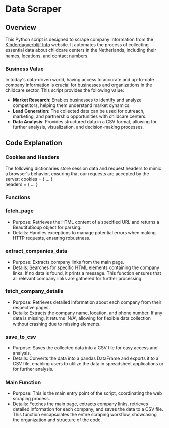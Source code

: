 # Data Scraper

## Overview

This Python script is designed to scrape company information from the [Kinderdagverblijf Info](https://www.kinderdagverblijf-info.nl/) website. It automates the process of collecting essential data about childcare centers in the Netherlands, including their names, locations, and contact numbers.

### Business Value

In today's data-driven world, having access to accurate and up-to-date company information is crucial for businesses and organizations in the childcare sector. This script provides the following value:

- **Market Research**: Enables businesses to identify and analyze competitors, helping them understand market dynamics.
- **Lead Generation**: The collected data can be used for outreach, marketing, and partnership opportunities with childcare centers.
- **Data Analysis**: Provides structured data in a CSV format, allowing for further analysis, visualization, and decision-making processes.

## Code Explanation

### Cookies and Headers

The following dictionaries store session data and request headers to mimic a browser's behavior, ensuring that our requests are accepted by the server:
cookies = { ... } <br>
headers = { ... }

### Functions
### fetch_page
- Purpose: Retrieves the HTML content of a specified URL and returns a BeautifulSoup object for parsing.
- Details: Handles exceptions to manage potential errors when making HTTP requests, ensuring robustness.
  
### extract_companies_data
- Purpose: Extracts company links from the main page.
- Details: Searches for specific HTML elements containing the company links. If no data is found, it prints a message. This function ensures that all relevant company links are gathered for further processing.

### fetch_company_details
- Purpose: Retrieves detailed information about each company from their respective pages.
- Details: Extracts the company name, location, and phone number. If any data is missing, it returns 'N/A', allowing for flexible data collection without crashing due to missing elements.

### save_to_csv
- Purpose: Saves the collected data into a CSV file for easy access and analysis.
- Details: Converts the data into a pandas DataFrame and exports it to a CSV file, enabling users to utilize the data in spreadsheet applications or for further analysis.

### Main Function
- Purpose: This is the main entry point of the script, coordinating the web scraping process.
- Details: Fetches the main page, extracts company links, retrieves detailed information for each company, and saves the data to a CSV file. This function encapsulates the entire scraping workflow, showcasing the organization and structure of the code.
